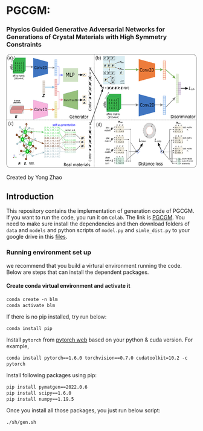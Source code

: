 # PGCGM:
### Physics Guided Generative Adversarial Networks for Generations of Crystal Materials with High Symmetry Constraints

<img src="mainframe.png" height="300px">

Created by Yong Zhao

## Introduction

This repository contains the implementation of generation code of PGCGM. If you want to run the code, you run it on `Colab`. The link is [PGCGM](https://colab.research.google.com/drive/1m9RZIRoHaAQLNKxyiowHA8YMXgR86p5P#scrollTo=s50VQhHyUKkB). You need to make sure install the dependencies and then download folders of `data` and `models` and python scripts of `model.py` and `simle_dist.py` to your google drive in this [files](https://drive.google.com/drive/folders/1LmQZ3HJXLXyhLiuFB4hFgylp_cSRGVwv).

### Running environment set up

we recommend that you build a virtural environment running the code. Below are steps that can install the dependent packages.

#### Create conda virtual environment and activate it
```
conda create -n blm
conda activate blm
```
If there is no pip installed, try run below:
```
conda install pip
```

Install `pytorch` from [pytorch web](https://pytorch.org/get-started/previous-versions/) based on your python & cuda version. For example,
```
conda install pytorch==1.6.0 torchvision==0.7.0 cudatoolkit=10.2 -c pytorch
```
Install following packages using pip:
```
pip install pymatgen==2022.0.6
pip install scipy==1.6.0
pip install numpy==1.19.5
```
Once you install all those packages, you just run below script:
```
./sh/gen.sh
```
